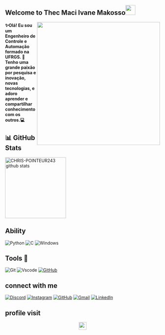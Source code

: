 ## Welcome to Thec Maci Ivane Makosso<img src="https://raw.githubusercontent.com/MartinHeinz/MartinHeinz/master/wave.gif" width="32px"/>

<img src="https://raw.githubusercontent.com/MicaelliMedeiros/micaellimedeiros/master/image/computer-illustration.png" min-width="400px" max-width="400px" width="400px" align="right" border-radius="5px">

#### ✨Olá! Eu sou um Engenheiro de Controle e Automação formado na UFRGS. 🚀Tenho uma grande paixão por pesquisa e inovação, novas tecnologias, e adoro aprender e compartilhar conhecimento com os outros.💻

## 📊 GitHub Stats
<img width="%" height="198" src="https://github-readme-stats.vercel.app/api?username=1Thec&show_icons=true&count_private=true&hide_border=true&title_color=00bfbf&icon_color=00bfbf&text_color=c9d1d9&bg_color=0d1117" alt="CHRIS-POINTEUR243 github stats" />
 
  
## Ability
![Python](https://img.shields.io/badge/python-3670A0?style=for-the-badge&logo=python&logoColor=ffdd54)
  ![C](https://img.shields.io/badge/C-00599C?style=for-the-badge&logo=c&logoColor=white) 
![Windows](https://img.shields.io/badge/Windows-000?style=for-the-badge&logo=windows&logoColor=2CA5E0) 
    




## Tools 🔧
![Git](https://img.shields.io/badge/GIT-E44C30?style=for-the-badge&logo=git&logoColor=white) ![Vscode](https://img.shields.io/badge/Vscode-007ACC?style=for-the-badge&logo=visual-studio-code&logoColor=white) [![GitHub](https://img.shields.io/badge/GitHub-100000?style=for-the-badge&logo=github&logoColor=white)](https://github.com/SEUUSERNAME) 


## connect with me
[![Discord](https://img.shields.io/badge/Discord-7289DA?style=for-the-badge&logo=discord&logoColor=white)](https://discord.com/channels/thecmaci/) [![Instagram](https://img.shields.io/badge/-Instagram-%23E4405F?style=for-the-badge&logo=instagram&logoColor=white)](https://www.instagram.com/thec_maci/)          [![GitHub](https://img.shields.io/badge/GitHub-100000?style=for-the-badge&logo=github&logoColor=white)](https://github.com/1Thec) [![Gmail](https://img.shields.io/badge/Gmail-333333?style=for-the-badge&logo=gmail&logoColor=red)](mailto:ivanethecmaci@gmail.com
) [![LinkedIn](https://img.shields.io/badge/LinkedIn-0077B5?style=for-the-badge&logo=linkedin&logoColor=white)](https://www.linkedin.com/in/thec-maci-makosso-18570214a/)   

 ## profile visit
<p align="center"> 
   <img height="25px" alingn="center" src="https://profile-counter.glitch.me/CHRIS-POINTEUR243/count.svg" />
 </p>
                    
